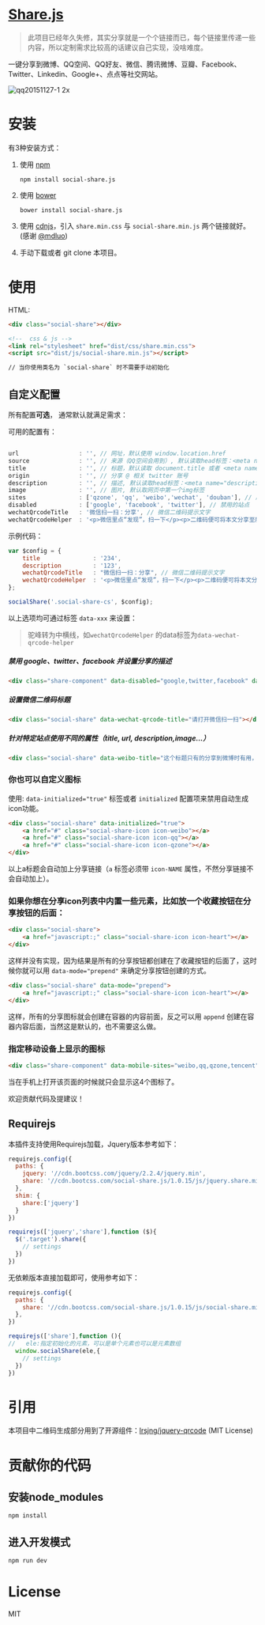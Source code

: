 [Share.js](http://overtrue.me/share.js/)
===

> 此项目已经年久失修，其实分享就是一个个链接而已，每个链接里传递一些内容，所以定制需求比较高的话建议自己实现，没啥难度。

一键分享到微博、QQ空间、QQ好友、微信、腾讯微博、豆瓣、Facebook、Twitter、Linkedin、Google+、点点等社交网站。

![qq20151127-1 2x](https://cloud.githubusercontent.com/assets/1472352/11433126/05f8b0e0-94f4-11e5-9fca-74dc9d1b633f.png)


# 安装

有3种安装方式：

1. 使用 [npm](https://npmjs.com)

    ```shell
    npm install social-share.js
    ```
2. 使用 [bower](https://bower.io)

    ```shell
    bower install social-share.js
    ```

3. 使用 [cdnjs](https://cdnjs.com/libraries/social-share.js)，引入 `share.min.css` 与 `social-share.min.js` 两个链接就好。 (感谢 [@mdluo](https://github.com/mdluo))

4. 手动下载或者 git clone 本项目。

# 使用


HTML:

```html
<div class="social-share"></div>

<!--  css & js -->
<link rel="stylesheet" href="dist/css/share.min.css">
<script src="dist/js/social-share.min.js"></script>

// 当你使用类名为 `social-share` 时不需要手动初始化
```

## 自定义配置

所有配置**可选**， 通常默认就满足需求：

可用的配置有：

```js

url                 : '', // 网址，默认使用 window.location.href
source              : '', // 来源（QQ空间会用到）, 默认读取head标签：<meta name="site" content="http://overtrue" />
title               : '', // 标题，默认读取 document.title 或者 <meta name="title" content="share.js" />
origin              : '', // 分享 @ 相关 twitter 账号
description         : '', // 描述, 默认读取head标签：<meta name="description" content="PHP弱类型的实现原理分析" />
image               : '', // 图片, 默认取网页中第一个img标签
sites               : ['qzone', 'qq', 'weibo','wechat', 'douban'], // 启用的站点
disabled            : ['google', 'facebook', 'twitter'], // 禁用的站点
wechatQrcodeTitle   : '微信扫一扫：分享', // 微信二维码提示文字
wechatQrcodeHelper  : '<p>微信里点“发现”，扫一下</p><p>二维码便可将本文分享至朋友圈。</p>'
```

示例代码：

```js
var $config = {
    title               : '234',
    description         : '123',
    wechatQrcodeTitle   : "微信扫一扫：分享", // 微信二维码提示文字
    wechatQrcodeHelper  : '<p>微信里点“发现”，扫一下</p><p>二维码便可将本文分享至朋友圈。</p>',
};

socialShare('.social-share-cs', $config);
```

以上选项均可通过标签 `data-xxx` 来设置：

> 驼峰转为中横线，如`wechatQrcodeHelper` 的data标签为`data-wechat-qrcode-helper`

##### 禁用 google、twitter、facebook 并设置分享的描述

```html
<div class="share-component" data-disabled="google,twitter,facebook" data-description="Share.js - 一键分享到微博，QQ空间，腾讯微博，人人，豆瓣"></div>
```

##### 设置微信二维码标题

```html
<div class="social-share" data-wechat-qrcode-title="请打开微信扫一扫"></div>
```

##### 针对特定站点使用不同的属性（title, url, description,image...）

```html
<div class="social-share" data-weibo-title="这个标题只有的分享到微博时有用，其它标题为全局标题" data-qq-title="分享到QQ时用此标题"></div>
```

### 你也可以自定义图标

使用: `data-initialized="true"` 标签或者 `initialized` 配置项来禁用自动生成icon功能。

```html
<div class="social-share" data-initialized="true">
    <a href="#" class="social-share-icon icon-weibo"></a>
    <a href="#" class="social-share-icon icon-qq"></a>
    <a href="#" class="social-share-icon icon-qzone"></a>
</div>
```
以上a标题会自动加上分享链接（`a` 标签必须带 `icon-NAME` 属性，不然分享链接不会自动加上）。

### 如果你想在分享icon列表中内置一些元素，比如放一个收藏按钮在分享按钮的后面：

```html
<div class="social-share">
    <a href="javascript:;" class="social-share-icon icon-heart"></a>
</div>
```
这样并没有实现，因为结果是所有的分享按钮都创建在了收藏按钮的后面了，这时候你就可以用 `data-mode="prepend"` 来确定分享按钮创建的方式。

```html
<div class="social-share" data-mode="prepend">
    <a href="javascript:;" class="social-share-icon icon-heart"></a>
</div>
```

这样，所有的分享图标就会创建在容器的内容前面，反之可以用 `append` 创建在容器内容后面，当然这是默认的，也不需要这么做。

### 指定移动设备上显示的图标

```html
<div class="share-component" data-mobile-sites="weibo,qq,qzone,tencent"></div>
```
当在手机上打开该页面的时候就只会显示这4个图标了。

欢迎贡献代码及提建议！

## Requirejs
本插件支持使用Requirejs加载，Jquery版本参考如下：
```js
requirejs.config({
  paths: {
    jquery: '//cdn.bootcss.com/jquery/2.2.4/jquery.min',
    share: '//cdn.bootcss.com/social-share.js/1.0.15/js/jquery.share.min'
  },
  shim: {
    share:['jquery']
  }
})

requirejs(['jquery','share'],function ($){
  $('.target').share({
    // settings
  })
})
```

无依赖版本直接加载即可，使用参考如下：
```js
requirejs.config({
  paths: {
    share: '//cdn.bootcss.com/social-share.js/1.0.15/js/social-share.min'
  },
})

requirejs(['share'],function (){
//   ele:指定初始化的元素，可以是单个元素也可以是元素数组
  window.socialShare(ele,{
    // settings
  })
})
```

# 引用

本项目中二维码生成部分用到了开源组件：[lrsjng/jquery-qrcode](https://github.com/lrsjng/jquery-qrcode) (MIT License)

# 贡献你的代码

## 安装node_modules

```
npm install
```

## 进入开发模式

```
npm run dev
```

# License

 MIT


